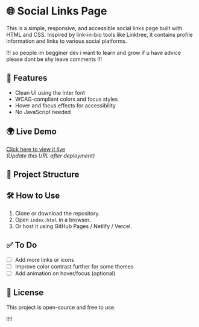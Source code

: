 # 🌐 Social Links Page

This is a simple, responsive, and accessible social links page built with HTML and CSS. Inspired by link-in-bio tools like Linktree, it contains profile information and links to various social platforms.

!!! so people im begginer dev i want to learn and grow if u have advice please dont be shy leave comments !!!


## 🚀 Features

- Clean UI using the Inter font
- WCAG-compliant colors and focus styles
- Hover and focus effects for accessibility
- No JavaScript needed

## 🌍 Live Demo

[Click here to view it live](social-links-git-main-4rn1s-projects.vercel.app)  
*(Update this URL after deployment)*

## 📁 Project Structure


## 🛠️ How to Use

1. Clone or download the repository.
2. Open `index.html` in a browser.
3. Or host it using GitHub Pages / Netlify / Vercel.

## ✅ To Do

- [ ] Add more links or icons
- [ ] Improve color contrast further for some themes
- [ ] Add animation on hover/focus (optional)

## 📄 License

This project is open-source and free to use. 

!!!! 


